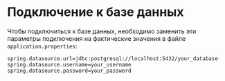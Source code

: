 # Подключение к базе данных

Чтобы подключиться к базе данных, необходимо заменить эти параметры подключения на фактические значения в файле `application.properties`:
```properties
spring.datasource.url=jdbc:postgresql://localhost:5432/your_database
spring.datasource.username=your_username
spring.datasource.password=your_password
```
